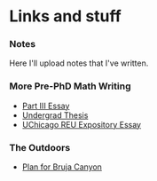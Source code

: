 # Links and stuff

### Notes

Here I'll upload notes that I've written.

### More Pre-PhD Math Writing

- [Part III Essay](../misc-files/partIII_essay.pdf)
- [Undergrad Thesis](../misc-files/honorsthesis.pdf)
- [UChicago REU Expository Essay](../misc-files/uchicagoreu.pdf)


### The Outdoors

- [Plan for Bruja Canyon](../bruja-canyon/)
